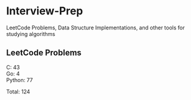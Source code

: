 # Interview-Prep
LeetCode Problems, Data Structure Implementations, and other tools for studying algorithms

## LeetCode Problems
C:      43<br/>
Go:     4<br/>
Python: 77<br/>

Total:  124
